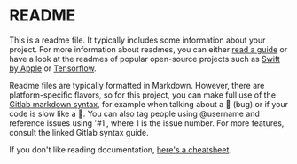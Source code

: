 # README
This is a readme file. It typically includes some information about your project. 
For more information about readmes, you can either [read a guide](https://github.com/18F/open-source-guide/blob/18f-pages/pages/making-readmes-readable.md) or have a look at the readmes of popular open-source projects such as [Swift by Apple](https://github.com/apple/swift) or [Tensorflow](https://github.com/tensorflow/tensorflow).

Readme files are typically formatted in Markdown. 
However, there are platform-specific flavors, so for this project, you can make full use of the [Gitlab markdown syntax](https://docs.gitlab.com/ee/user/markdown.html), for example when talking about a :bug: (bug) or if your code is slow like a :snail:.
You can also tag people using @username and reference issues using '#1', where 1 is the issue number. For more features, consult the linked Gitlab syntax guide. 

If you don't like reading documentation, [here's a cheatsheet](https://github.com/adam-p/markdown-here/wiki/Markdown-Cheatsheet).

